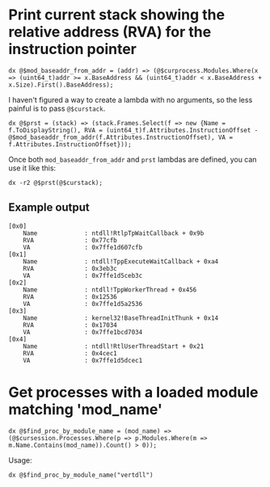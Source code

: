 # Print current stack showing the relative address (RVA) for the instruction pointer
`dx @$mod_baseaddr_from_addr = (addr) => (@$curprocess.Modules.Where(x => (uint64_t)addr >= x.BaseAddress && (uint64_t)addr < x.BaseAddress + x.Size).First().BaseAddress);`

I haven't figured a way to create a lambda with no arguments, so the less painful is to pass `@$curstack`.

`dx @$prst = (stack) => (stack.Frames.Select(f => new {Name = f.ToDisplayString(), RVA = (uint64_t)f.Attributes.InstructionOffset - @$mod_baseaddr_from_addr(f.Attributes.InstructionOffset), VA = f.Attributes.InstructionOffset}));`

Once both `mod_baseaddr_from_addr` and `prst` lambdas are defined, you can use it like this:

`dx -r2 @$prst(@$curstack);`

## Example output
    [0x0]
        Name             : ntdll!RtlpTpWaitCallback + 0x9b
        RVA              : 0x77cfb
        VA               : 0x7ffe1d607cfb
    [0x1]
        Name             : ntdll!TppExecuteWaitCallback + 0xa4
        RVA              : 0x3eb3c
        VA               : 0x7ffe1d5ceb3c
    [0x2]
        Name             : ntdll!TppWorkerThread + 0x456
        RVA              : 0x12536
        VA               : 0x7ffe1d5a2536
    [0x3]
        Name             : kernel32!BaseThreadInitThunk + 0x14
        RVA              : 0x17034
        VA               : 0x7ffe1bcd7034
    [0x4]
        Name             : ntdll!RtlUserThreadStart + 0x21
        RVA              : 0x4cec1
        VA               : 0x7ffe1d5dcec1

# Get processes with a loaded module matching 'mod_name'
`dx @$find_proc_by_module_name = (mod_name) => (@$cursession.Processes.Where(p => p.Modules.Where(m => m.Name.Contains(mod_name)).Count() > 0));`

Usage:

`dx @$find_proc_by_module_name("vertdll")`